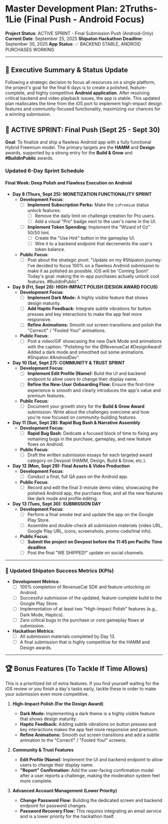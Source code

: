 # **Master Development Plan: 2Truths-1Lie (Final Push - Android Focus)**

**Project Status**: ACTIVE SPRINT - Final Submission Push (Android-Only)
**Current Date**: September 25, 2025
**Shipaton Hackathon Deadline**: September 30, 2025
**App Status**: ✅ BACKEND STABLE, ANDROID PURCHASES WORKING

---
## 🎯 Executive Summary & Status Update

Following a strategic decision to focus all resources on a single platform, the project's goal for the final 6 days is to create a polished, feature-complete, and highly competitive **Android application**. After resolving critical backend and video playback issues, the app is stable. This updated plan reallocates the time from the iOS port to implement high-impact design features and community-focused functionality, maximizing our chances for a winning submission.

## 🚀 ACTIVE SPRINT: Final Push (Sept 25 - Sept 30)

**Goal**: To finalize and ship a flawless Android app with a fully functional Hybrid Freemium model. The primary targets are the **HAMM** and **Design** awards, supported by a strong entry for the **Build & Grow** and **#BuildInPublic** awards.

### **Updated 6-Day Sprint Schedule**

#### **Final Week: Deep Polish and Flawless Execution on Android**

* **Day 8 (Thurs, Sept 25): MONETIZATION FUNCTIONALITY SPRINT**
    * **Development Focus**:
        * [ ] **Implement Subscription Perks:** Make the `isPremium` status unlock features:
            * [ ] Remove the daily limit on challenge creation for Pro users.
            * [ ] Add a visual "Pro" badge next to the user's name in the UI.
        * [ ] **Implement Token Spending:** Implement the "Wizard of Oz" 50/50 hint.
            * [ ] Create the "Use Hint" button in the gameplay UI.
            * [ ] Wire it to a backend endpoint that decrements the user's token balance.
    * **Public Focus**:
        * [ ] Post about the strategic pivot: "Update on my #Shipaton journey: I've decided to focus 100% on a flawless Android submission to make it as polished as possible. iOS will be 'Coming Soon!' Today's goal: making the in-app purchases actually unlock cool features. #BuildInPublic".

* **Day 9 (Fri, Sept 26): HIGH-IMPACT POLISH (DESIGN AWARD FOCUS)**
    * **Development Focus**:
        * [ ] **Implement Dark Mode:** A highly visible feature that shows design maturity.
        * [ ] **Add Haptic Feedback:** Integrate subtle vibrations for button presses and key interactions to make the app feel more responsive.
        * [ ] **Refine Animations:** Smooth out screen transitions and polish the "Correct!" / "Fooled You!" animations.
    * **Public Focus**:
        * [ ] Post a video/GIF showcasing the new Dark Mode and animations with the caption: "Polishing for the @RevenueCat #DesignAward! Added a dark mode and smoothed out some animations. #Shipaton #AndroidDev".

* **Day 10 (Sat, Sept 27): COMMUNITY & TRUST SPRINT**
    * **Development Focus**:
        * [ ] **Implement Edit Profile (Name):** Build the UI and backend endpoint to allow users to change their display name.
        * [ ] **Refine the New-User Onboarding Flow:** Ensure the first-time experience is smooth and clearly introduces the app's value and premium features.
    * **Public Focus**:
        * [ ] Document your growth story for the **Build & Grow Award** submission. Write about the challenges overcome and how you're now focused on community-building features.

* **Day 11 (Sun, Sept 28): Rapid Bug Bash & Narrative Assembly**
    * **Development Focus**:
        * [ ] **Rapid Bug Bash**: Dedicate a focused block of time to fixing any remaining bugs in the purchase, gameplay, and new feature flows on Android.
    * **Public Focus**:
        * [ ] Draft the written submission essays for each targeted award category on Devpost (HAMM, Design, Build & Grow, etc.).

* **Day 12 (Mon, Sept 29): Final Assets & Video Production**
    * **Development Focus**:
        * [ ] Conduct a final, full QA pass on the Android app.
    * **Public Focus**:
        * [ ] Record and edit the final 3-minute demo video, showcasing the polished Android app, the purchase flow, and all the new features like dark mode and profile editing.

* **Day 13 (Tues, Sept 30): SUBMISSION DAY**
    * **Development Focus**:
        * [ ] Perform a final smoke test and update the app on the Google Play Store.
        * [ ] Assemble and double-check all submission materials (video URL, Google Play URL, icons, screenshots, promo code/trial info).
    * **Public Focus**:
        * [ ] **Submit the project on Devpost before the 11:45 pm Pacific Time deadline**.
        * [ ] Post the final "WE SHIPPED!" update on social channels.

---
### 🎯 **Updated Shipaton Success Metrics (KPIs)**

* **Development Metrics**:
    * [ ] 100% completion of RevenueCat SDK and feature unlocking on Android.
    * [ ] Successful submission of the updated, feature-complete build to the Google Play Store.
    * [ ] Implementation of at least two "High-Impact Polish" features (e.g., Dark Mode, Haptics).
    * [ ] Zero critical bugs in the purchase or core gameplay flows at submission.
* **Hackathon Metrics**:
    * [ ] All submission materials completed by Day 13.
    * [ ] A final submission that is highly competitive for the HAMM and Design awards.

---
## 🏆 Bonus Features (To Tackle If Time Allows)

This is a prioritized list of extra features. If you find yourself waiting for the iOS review or you finish a day's tasks early, tackle these in order to make your submission even more competitive.

1.  **High-Impact Polish (For the Design Award)**
    * **Dark Mode:** Implementing a dark theme is a highly visible feature that shows design maturity.
    * **Haptic Feedback:** Adding subtle vibrations on button presses and key interactions makes the app feel more responsive and premium.
    * **Refine Animations:** Smooth out screen transitions and add a subtle animation to the "Correct!" / "Fooled You!" screens.

2.  **Community & Trust Features**
    * **Edit Profile (Name):** Implement the UI and backend endpoint to allow users to change their display name.
    * **"Report" Confirmation:** Add the user-facing confirmation modal after a user reports a challenge, making the moderation system feel more complete.

3.  **Advanced Account Management (Lower Priority)**
    * **Change Password Flow:** Building the dedicated screen and backend endpoint for password changes.
    * **Password Recovery Flow:** This requires integrating an email service and is a lower priority for the hackathon itself.
